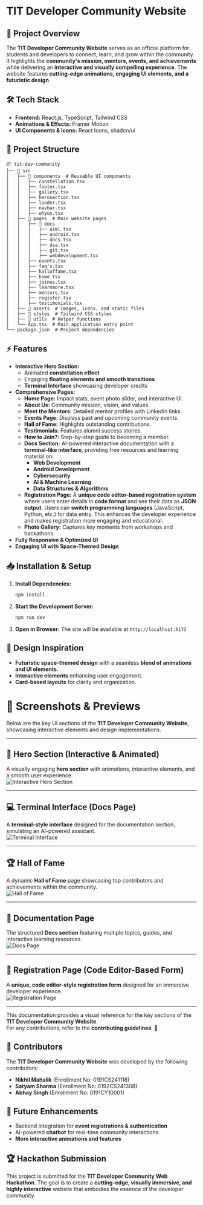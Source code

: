 # TIT Developer Community Website

## 🚀 Project Overview
The **TIT Developer Community Website** serves as an official platform for students and developers to connect, learn, and grow within the community. It highlights the **community's mission, mentors, events, and achievements** while delivering an **interactive and visually compelling experience**. The website features **cutting-edge animations, engaging UI elements, and a futuristic design**.

## 🛠 Tech Stack
- **Frontend:** React.js, TypeScript, Tailwind CSS
- **Animations & Effects:** Framer Motion
- **UI Components & Icons:** React Icons, shadcn/ui

## 📂 Project Structure
```
📦 tit-dev-community
├── 📂 src
│   ├── 📂 components  # Reusable UI components
│   │   ├── constellation.tsx
│   │   ├── footer.tsx
│   │   ├── gallery.tsx
│   │   ├── herosection.tsx
│   │   ├── loader.tsx
│   │   ├── navbar.tsx
│   │   ├── whyus.tsx
│   ├── 📂 pages  # Main website pages
│   │   ├── 📂 docs
│   │   │   ├── aiml.tsx
│   │   │   ├── android.tsx
│   │   │   ├── docs.tsx
│   │   │   ├── dsa.tsx
│   │   │   ├── git.tsx
│   │   │   ├── webdevelopment.tsx
│   │   ├── events.tsx
│   │   ├── faq's.tsx
│   │   ├── halloffame.tsx
│   │   ├── home.tsx
│   │   ├── joinus.tsx
│   │   ├── learnmore.tsx
│   │   ├── mentors.tsx
│   │   ├── register.tsx
│   │   ├── testimonials.tsx
│   ├── 📂 assets  # Images, icons, and static files
│   ├── 📂 styles  # Tailwind CSS styles
│   ├── 📂 utils  # Helper functions
│   └── App.tsx  # Main application entry point
└── package.json  # Project dependencies
```

## ⚡ Features
- **Interactive Hero Section:**
  - Animated **constellation effect**
  - Engaging **floating elements and smooth transitions**
  - **Terminal Interface** showcasing developer credits
- **Comprehensive Pages:**
  - **Home Page:** Impact stats, event photo slider, and interactive UI.
  - **About Us:** Community mission, vision, and values.
  - **Meet the Mentors:** Detailed mentor profiles with LinkedIn links.
  - **Events Page:** Displays past and upcoming community events.
  - **Hall of Fame:** Highlights outstanding contributions.
  - **Testimonials:** Features alumni success stories.
  - **How to Join?:** Step-by-step guide to becoming a member.
  - **Docs Section:** AI-powered interactive documentation with a **terminal-like interface**, providing free resources and learning material on:
    - **Web Development**
    - **Android Development**
    - **Cybersecurity**
    - **AI & Machine Learning**
    - **Data Structures & Algorithms**
  - **Registration Page:** A **unique code editor-based registration system** where users enter details in **code format** and see their data as **JSON output**. Users can **switch programming languages** (JavaScript, Python, etc.) for data entry. This enhances the developer experience and makes registration more engaging and educational.
  - **Photo Gallery:** Captures key moments from workshops and hackathons.
- **Fully Responsive & Optimized UI**
- **Engaging UI with Space-Themed Design**

## 📥 Installation & Setup
1. **Install Dependencies:**
   ```sh
   npm install
   ```
2. **Start the Development Server:**
   ```sh
   npm run dev
   ```
3. **Open in Browser:**
   The site will be available at `http://localhost:5173`

## 🎨 Design Inspiration
- **Futuristic space-themed design** with a seamless **blend of animations and UI elements**.
- **Interactive elements** enhancing user engagement.
- **Card-based layouts** for clarity and organization.

# 📸 Screenshots & Previews  

Below are the key UI sections of the **TIT Developer Community Website**, showcasing interactive elements and design implementations.  

---

## 🚀 Hero Section (Interactive & Animated)  
A visually engaging **hero section** with animations, interactive elements, and a smooth user experience.  
![Interactive Hero Section](src/assets/screenshots/hero.png)  

---

## 💻 Terminal Interface (Docs Page)  
A **terminal-style interface** designed for the documentation section, simulating an AI-powered assistant.  
![Terminal Interface](src/assets/screenshots/terminal.png)  

---

## 🏆 Hall of Fame  
A dynamic **Hall of Fame** page showcasing top contributors and achievements within the community.  
![Hall of Fame](src/assets/screenshots/halloffame.png)  

---

## 📖 Documentation Page  
The structured **Docs section** featuring multiple topics, guides, and interactive learning resources.  
![Docs Page](src/assets/screenshots/docs.png)  

---

## 📝 Registration Page (Code Editor-Based Form)  
A **unique, code editor-style registration form** designed for an immersive developer experience.  
![Registration Page](src/assets/screenshots/registration.png)  

---

This documentation provides a visual reference for the key sections of the **TIT Developer Community Website**.  
For any contributions, refer to the **contributing guidelines**. 🚀  


## 👥 Contributors  

The **TIT Developer Community Website** was developed by the following contributors:  

- **Nikhil Mahalik** (Enrollment No: 0191CS241118)  
- **Satyam Sharma** (Enrollment No: 0192CS241308)  
- **Abhay Singh** (Enrollment No: 0191CY10001)  


## 🔮 Future Enhancements
- Backend integration for **event registrations & authentication**
- AI-powered **chatbot** for real-time community interactions
- **More interactive animations and features**

## 🏆 Hackathon Submission
This project is submitted for the **TIT Developer Community Web Hackathon**. The goal is to create a **cutting-edge, visually immersive, and highly interactive** website that embodies the essence of the developer community.

